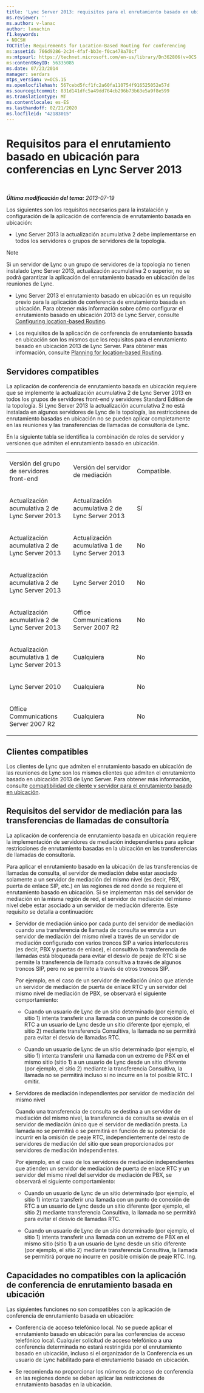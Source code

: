```yaml
---
title: 'Lync Server 2013: requisitos para el enrutamiento basado en ubicación para conferencias'
ms.reviewer: ''
ms.author: v-lanac
author: lanachin
f1.keywords:
- NOCSH
TOCTitle: Requirements for Location-Based Routing for conferencing
ms:assetid: 766d9286-2c34-4faf-bb3e-f0ca478a70cf
ms:mtpsurl: https://technet.microsoft.com/en-us/library/Dn362806(v=OCS.15)
ms:contentKeyID: 56335085
ms.date: 07/23/2014
manager: serdars
mtps_version: v=OCS.15
ms.openlocfilehash: 567cebd5fcf1fc2a60fa110754f916525052e57d
ms.sourcegitcommit: 831d141dfc5a49dd764cb296b73b63e5a9f8e599
ms.translationtype: MT
ms.contentlocale: es-ES
ms.lasthandoff: 02/21/2020
ms.locfileid: "42183015"
---
```

<div data-xmlns="http://www.w3.org/1999/xhtml">

<div class="topic" data-xmlns="http://www.w3.org/1999/xhtml" data-msxsl="urn:schemas-microsoft-com:xslt" data-cs="https://msdn.microsoft.com/">

<div data-asp="https://msdn2.microsoft.com/asp">

# <a name="requirements-for-location-based-routing-for-conferencing-in-lync-server-2013"></a>Requisitos para el enrutamiento basado en ubicación para conferencias en Lync Server 2013

</div>

<div id="mainSection">

<div id="mainBody">

<span> </span>

_**Última modificación del tema:** 2013-07-19_

Los siguientes son los requisitos necesarios para la instalación y configuración de la aplicación de conferencia de enrutamiento basada en ubicación:

  - Lync Server 2013 la actualización acumulativa 2 debe implementarse en todos los servidores o grupos de servidores de la topología.

<div>


> [!NOTE]  
> Si un servidor de Lync o un grupo de servidores de la topología no tienen instalado Lync Server 2013, actualización acumulativa 2 o superior, no se podrá garantizar la aplicación del enrutamiento basado en ubicación de las reuniones de Lync.



</div>

  - Lync Server 2013 el enrutamiento basado en ubicación es un requisito previo para la aplicación de conferencia de enrutamiento basada en ubicación. Para obtener más información sobre cómo configurar el enrutamiento basado en ubicación 2013 de Lync Server, consulte [Configuring location-based Routing](lync-server-2013-configuring-location-based-routing.md).

  - Los requisitos de la aplicación de conferencia de enrutamiento basada en ubicación son los mismos que los requisitos para el enrutamiento basado en ubicación 2013 de Lync Server. Para obtener más información, consulte [Planning for location-based Routing](lync-server-2013-planning-for-location-based-routing.md).

<div>

## <a name="supported-servers"></a>Servidores compatibles

La aplicación de conferencia de enrutamiento basada en ubicación requiere que se implemente la actualización acumulativa 2 de Lync Server 2013 en todos los grupos de servidores front-end y servidores Standard Edition de la topología. Si Lync Server 2013 la actualización acumulativa 2 no está instalada en algunos servidores de Lync de la topología, las restricciones de enrutamiento basadas en ubicación no se pueden aplicar completamente en las reuniones y las transferencias de llamadas de consultoría de Lync.

En la siguiente tabla se identifica la combinación de roles de servidor y versiones que admiten el enrutamiento basado en ubicación.


<table>
<colgroup>
<col style="width: 33%" />
<col style="width: 33%" />
<col style="width: 33%" />
</colgroup>
<tbody>
<tr class="odd">
<td><p>Versión del grupo de servidores front-end</p></td>
<td><p>Versión del servidor de mediación</p></td>
<td><p>Compatible.</p></td>
</tr>
<tr class="even">
<td><p>Actualización acumulativa 2 de Lync Server 2013</p></td>
<td><p>Actualización acumulativa 2 de Lync Server 2013</p></td>
<td><p>Sí</p></td>
</tr>
<tr class="odd">
<td><p>Actualización acumulativa 2 de Lync Server 2013</p></td>
<td><p>Actualización acumulativa 1 de Lync Server 2013</p></td>
<td><p>No</p></td>
</tr>
<tr class="even">
<td><p>Actualización acumulativa 2 de Lync Server 2013</p></td>
<td><p>Lync Server 2010</p></td>
<td><p>No</p></td>
</tr>
<tr class="odd">
<td><p>Actualización acumulativa 2 de Lync Server 2013</p></td>
<td><p>Office Communications Server 2007 R2</p></td>
<td><p>No</p></td>
</tr>
<tr class="even">
<td><p>Actualización acumulativa 1 de Lync Server 2013</p></td>
<td><p>Cualquiera</p></td>
<td><p>No</p></td>
</tr>
<tr class="odd">
<td><p>Lync Server 2010</p></td>
<td><p>Cualquiera</p></td>
<td><p>No</p></td>
</tr>
<tr class="even">
<td><p>Office Communications Server 2007 R2</p></td>
<td><p>Cualquiera</p></td>
<td><p>No</p></td>
</tr>
</tbody>
</table>


</div>

<div>

## <a name="supported-clients"></a>Clientes compatibles

Los clientes de Lync que admiten el enrutamiento basado en ubicación de las reuniones de Lync son los mismos clientes que admiten el enrutamiento basado en ubicación 2013 de Lync Server. Para obtener más información, consulte [compatibilidad de cliente y servidor para el enrutamiento basado en ubicación](lync-server-2013-client-and-server-support-for-location-based-routing.md).

</div>

<div>

## <a name="mediation-server-requirements-for-consultative-call-transfers"></a>Requisitos del servidor de mediación para las transferencias de llamadas de consultoría

La aplicación de conferencia de enrutamiento basada en ubicación requiere la implementación de servidores de mediación independientes para aplicar restricciones de enrutamiento basadas en la ubicación en las transferencias de llamadas de consultoría.

Para aplicar el enrutamiento basado en la ubicación de las transferencias de llamadas de consulta, el servidor de mediación debe estar asociado solamente a un servidor de mediación del mismo nivel (es decir, PBX, puerta de enlace SIP, etc.) en las regiones de red donde se requiere el enrutamiento basado en ubicación. Si se implementan más del servidor de mediación en la misma región de red, el servidor de mediación del mismo nivel debe estar asociado a un servidor de mediación diferente. Este requisito se detalla a continuación:

  - Servidor de mediación único por cada punto del servidor de mediación cuando una transferencia de llamada de consulta se enruta a un servidor de mediación del mismo nivel a través de un servidor de mediación configurado con varios troncos SIP a varios interlocutores (es decir, PBX y puertas de enlace), el consultivo la transferencia de llamadas está bloqueada para evitar el desvío de peaje de RTC si se permite la transferencia de llamada consultiva a través de algunos troncos SIP, pero no se permite a través de otros troncos SIP.
    
    Por ejemplo, en el caso de un servidor de mediación único que atiende un servidor de mediación de puerta de enlace RTC y un servidor del mismo nivel de mediación de PBX, se observará el siguiente comportamiento:
    
      - Cuando un usuario de Lync de un sitio determinado (por ejemplo, el sitio 1) intenta transferir una llamada con un punto de conexión de RTC a un usuario de Lync desde un sitio diferente (por ejemplo, el sitio 2) mediante transferencia Consultiva, la llamada no se permitirá para evitar el desvío de llamadas RTC.
    
      - Cuando un usuario de Lync de un sitio determinado (por ejemplo, el sitio 1) intenta transferir una llamada con un extremo de PBX en el mismo sitio (sitio 1) a un usuario de Lync desde un sitio diferente (por ejemplo, el sitio 2) mediante la transferencia Consultiva, la llamada no se permitirá incluso si no incurre en la tol posible RTC. l omitir.

  - Servidores de mediación independientes por servidor de mediación del mismo nivel
    
    Cuando una transferencia de consulta se destina a un servidor de mediación del mismo nivel, la transferencia de consulta se evalúa en el servidor de mediación único que el servidor de mediación presta. La llamada no se permitirá o se permitirá en función de su potencial de incurrir en la omisión de peaje RTC, independientemente del resto de servidores de mediación del sitio que sean proporcionados por servidores de mediación independientes.
    
    Por ejemplo, en el caso de los servidores de mediación independientes que atienden un servidor de mediación de puerta de enlace RTC y un servidor del mismo nivel del servidor de mediación de PBX, se observará el siguiente comportamiento:
    
      - Cuando un usuario de Lync de un sitio determinado (por ejemplo, el sitio 1) intenta transferir una llamada con un punto de conexión de RTC a un usuario de Lync desde un sitio diferente (por ejemplo, el sitio 2) mediante transferencia Consultiva, la llamada no se permitirá para evitar el desvío de llamadas RTC.
    
      - Cuando un usuario de Lync de un sitio determinado (por ejemplo, el sitio 1) intenta transferir una llamada con un extremo de PBX en el mismo sitio (sitio 1) a un usuario de Lync desde un sitio diferente (por ejemplo, el sitio 2) mediante transferencia Consultiva, la llamada se permitirá porque no incurre en posible omisión de peaje RTC. Ing.

</div>

<div>

## <a name="capabilities-not-supported-by-the-location-based-routing-conferencing-application"></a>Capacidades no compatibles con la aplicación de conferencia de enrutamiento basada en ubicación

Las siguientes funciones no son compatibles con la aplicación de conferencia de enrutamiento basada en ubicación:

  - Conferencia de acceso telefónico local. No se puede aplicar el enrutamiento basado en ubicación para las conferencias de acceso telefónico local. Cualquier solicitud de acceso telefónico a una conferencia determinada no estará restringida por el enrutamiento basado en ubicación, incluso si el organizador de la Conferencia es un usuario de Lync habilitado para el enrutamiento basado en ubicación.

  - Se recomienda no proporcionar los números de acceso de conferencia en las regiones donde se deben aplicar las restricciones de enrutamiento basadas en la ubicación.

</div>

</div>

<span> </span>

</div>

</div>

</div>

